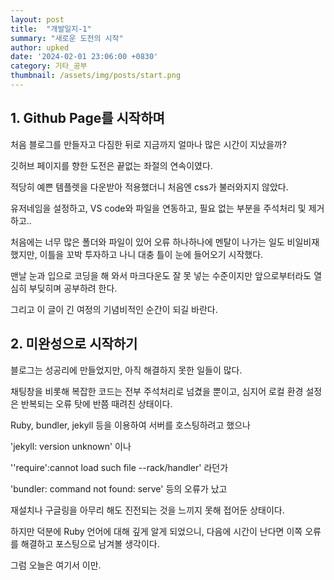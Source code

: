 ```yaml
---
layout: post
title:  "개발일지-1"
summary: "새로운 도전의 시작"
author: upked
date: '2024-02-01 23:06:00 +0830'
category: 기타_공부
thumbnail: /assets/img/posts/start.png
---
```



## 1. Github Page를 시작하며

처음 블로그를 만들자고 다짐한 뒤로 지금까지 얼마나 많은 시간이 지났을까?

깃허브 페이지를 향한 도전은 끝없는 좌절의 연속이였다.

적당히 예쁜 템플렛을 다운받아 적용했더니 처음엔 css가 불러와지지 않았다.

유저네임을 설정하고, VS code와 파일을 연동하고, 필요 없는 부분을 주석처리 및 제거하고..

처음에는 너무 많은 폴더와 파일이 있어 오류 하나하나에 멘탈이 나가는 일도 비일비재했지만, 이틀을 꼬박 투자하고 나니 대충 틀이 눈에 들어오기 시작했다.

맨날 눈과 입으로 코딩을 해 와서 마크다운도 잘 못 넣는 수준이지만 앞으로부터라도 열심히 부딪히며 공부하려 한다.

그리고 이 글이 긴 여정의 기념비적인 순간이 되길 바란다.

## 2. 미완성으로 시작하기

블로그는 성공리에 만들었지만, 아직 해결하지 못한 일들이 많다.

채팅창을 비롯해 복잡한 코드는 전부 주석처리로 넘겼을 뿐이고, 심지어 로컬 환경 설정은 반복되는 오류 탓에 반쯤 때려친 상태이다.

Ruby, bundler, jekyll 등을 이용하여 서버를 호스팅하려고 했으나

'jekyll: version unknown' 이나

''require':cannot load such file --rack/handler' 라던가

'bundler: command not found: serve' 등의 오류가 났고

재설치나 구글링을 아무리 해도 진전되는 것을 느끼지 못해 접어둔 상태이다.

하지만 덕분에 Ruby 언어에 대해 깊게 알게 되었으니, 다음에 시간이 난다면 이쪽 오류를 해결하고 포스팅으로 남겨볼 생각이다.

그럼 오늘은 여기서 이만.

